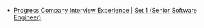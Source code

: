  - [Progress Company Interview Experience | Set 1 (Senior Software Engineer)](https://www.geeksforgeeks.org/progress-company-interview-experience-set-1-senior-software-engineer/)